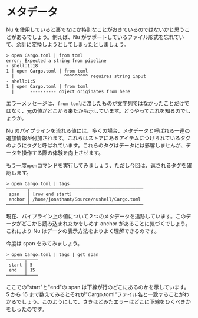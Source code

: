 # メタデータ

Nu を使用していると裏でなにか特別なことがおきているのではないかと思うことがあるでしょう。例えば、Nu がサポートしているファイル形式を忘れていて、余計に変換しようとしてしまったとしましょう。

```
> open Cargo.toml | from toml
error: Expected a string from pipeline
- shell:1:18
1 | open Cargo.toml | from toml
  |                   ^^^^^^^^^ requires string input
- shell:1:5
1 | open Cargo.toml | from toml
  |      ---------- object originates from here
```

エラーメッセージは、`from toml`に渡したものが文字列ではなかったことだけではなく、元の値がどこから来たかも示しています。どうやってこれを知るのでしょうか。

Nu のパイプラインを流れる値には、多くの場合、メタデータと呼ばれる一連の追加情報が付加されます。これらはストアにあるアイテムにつけられているタグのようにタグと呼ばれています。これらのタグはデータには影響しませんが、データを操作する際の体験を向上させます。

もう一度`open`コマンドを実行してみましょう、ただし今回は、返されるタグを確認します。

```
> open Cargo.toml | tags
────────┬───────────────────────────────────────────
 span   │ [row end start]
 anchor │ /home/jonathant/Source/nushell/Cargo.toml
────────┴───────────────────────────────────────────
```

現在、パイプライン上の値について２つのメタデータを追跡しています。このデータがどこから読み込まれたかをしめす anchor があることに気づくでしょう。これにより Nu はデータの表示方法をよりよく理解できるのです。

今度は span をみてみましょう。

```
> open Cargo.toml | tags | get span
───────┬────
 start │ 5
 end   │ 15
───────┴────
```

ここでの"start"と"end"の span は下線が行のどこにあるのかを示しています。5 から 15 まで数えてみるとそれが"Cargo.toml"ファイル名と一致することがわかるでしょう。このようにして、さきほどみたエラーはどこに下線をひくべきかをしったのです。

